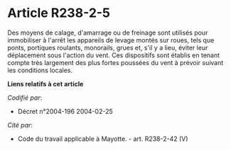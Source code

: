 # Article R238-2-5

Des moyens de calage, d'amarrage ou de freinage sont utilisés pour immobiliser à l'arrêt les appareils de levage montés sur
roues, tels que ponts, portiques roulants, monorails, grues et, s'il y a lieu, éviter leur déplacement sous l'action du vent.
Ces dispositifs sont établis en tenant compte très largement des plus fortes poussées du vent à prévoir suivant les
conditions locales.

**Liens relatifs à cet article**

_Codifié par_:

  - Décret n°2004-196 2004-02-25

_Cité par_:

  - Code du travail applicable à Mayotte. - art. R238-2-42 (V)
